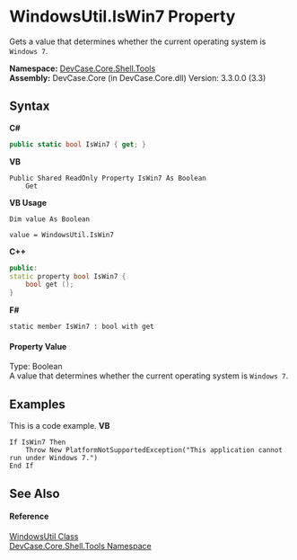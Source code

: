 # WindowsUtil.IsWin7 Property 
 

Gets a value that determines whether the current operating system is `Windows 7`.

**Namespace:**&nbsp;<a href="N_DevCase_Core_Shell_Tools">DevCase.Core.Shell.Tools</a><br />**Assembly:**&nbsp;DevCase.Core (in DevCase.Core.dll) Version: 3.3.0.0 (3.3)

## Syntax

**C#**<br />
``` C#
public static bool IsWin7 { get; }
```

**VB**<br />
``` VB
Public Shared ReadOnly Property IsWin7 As Boolean
	Get
```

**VB Usage**<br />
``` VB Usage
Dim value As Boolean

value = WindowsUtil.IsWin7

```

**C++**<br />
``` C++
public:
static property bool IsWin7 {
	bool get ();
}
```

**F#**<br />
``` F#
static member IsWin7 : bool with get

```


#### Property Value
Type: Boolean<br />A value that determines whether the current operating system is `Windows 7`.

## Examples
This is a code example. 
**VB**<br />
``` VB
If IsWin7 Then
    Throw New PlatformNotSupportedException("This application cannot run under Windows 7.")
End If
```


## See Also


#### Reference
<a href="T_DevCase_Core_Shell_Tools_WindowsUtil">WindowsUtil Class</a><br /><a href="N_DevCase_Core_Shell_Tools">DevCase.Core.Shell.Tools Namespace</a><br />